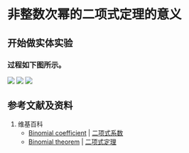 # 非整数次幂的二项式定理的意义

## 开始做实体实验

### 过程如下图所示。

![](/images/数系/二项式定理/非整数次幂的二项式定理的意义/1a1.jpg)
![](/images/数系/二项式定理/非整数次幂的二项式定理的意义/1a2.jpg)
![](/images/数系/二项式定理/非整数次幂的二项式定理的意义/1a3.jpg)

## 参考文献及资料

1. 维基百科
	- [Binomial coefficient](https://en.wikipedia.org/wiki/Binomial_coefficient) | [二项式系数](https://zh.wikipedia.org/wiki/%E4%BA%8C%E9%A0%85%E5%BC%8F%E4%BF%82%E6%95%B8) 
	- [Binomial theorem](https://en.wikipedia.org/wiki/Binomial_theorem) | [二项式定理](https://zh.wikipedia.org/wiki/%E4%BA%8C%E9%A1%B9%E5%BC%8F%E5%AE%9A%E7%90%86) 